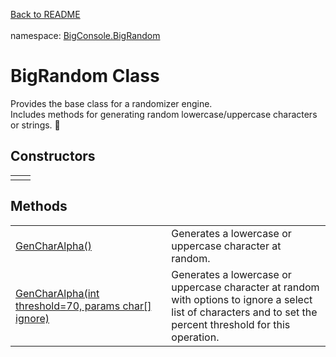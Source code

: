 <a href="https://github.com/redrithm/BigConsole/blob/master/README.md#bigconsole">Back to README</a><br/><br/>
namespace: <a href="https://github.com/redrithm/BigConsole/blob/master/documentation/BigRandom/NAMESPACE.md#bigconsole-bigrandom-namespace">BigConsole.BigRandom</a>
<h1 id="bigtext-class">BigRandom Class</h1>
Provides the base class for a randomizer engine.<br/>Includes methods for generating random lowercase/uppercase characters or strings. &#x1F34E;

<h2>Constructors</h2>
<table>
<tbody>
<tr>
<td>
</td>
<td>
</td>
</tr>
</tbody>
</table>

<h2>Methods</h2>
<table>
<tbody>
<tr>
<td>
<a href="https://www.youtube.com/watch?v=5D_e9rCvu-I">GenCharAlpha()</a>
</td>
<td>
Generates a lowercase or uppercase character at random.
</td>
</tr>
<tr>
<td width="491">
<a href="https://www.youtube.com/watch?v=5D_e9rCvu-I">GenCharAlpha(int threshold=70, params char[] ignore)</a>
</td>
<td width="650">
Generates a lowercase or uppercase character at random with options to ignore a select list of characters and to set the percent threshold for this operation.</td>
</tr>
</tbody>
</table>
